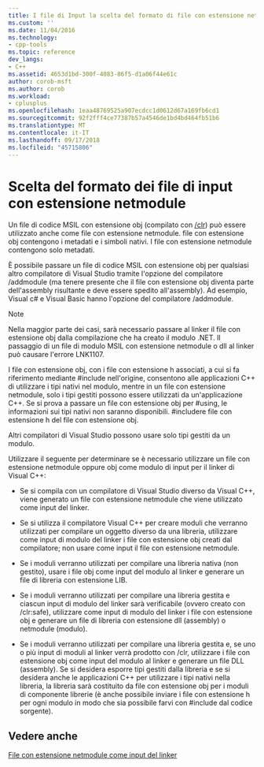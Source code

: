 ```yaml
---
title: I file di Input la scelta del formato di file con estensione netmodule | Microsoft Docs
ms.custom: ''
ms.date: 11/04/2016
ms.technology:
- cpp-tools
ms.topic: reference
dev_langs:
- C++
ms.assetid: 4653d1bd-300f-4083-86f5-d1a06f44e61c
author: corob-msft
ms.author: corob
ms.workload:
- cplusplus
ms.openlocfilehash: 1eaa48769525a907ecdcc1d0612d67a169fb6cd1
ms.sourcegitcommit: 92f2fff4ce77387b57a4546de1bd4bd464fb51b6
ms.translationtype: MT
ms.contentlocale: it-IT
ms.lasthandoff: 09/17/2018
ms.locfileid: "45715806"
---
```

# <a name="choosing-the-format-of-netmodule-input-files"></a>Scelta del formato dei file di input con estensione netmodule

Un file di codice MSIL con estensione obj (compilato con [/clr](../../build/reference/clr-common-language-runtime-compilation.md)) può essere utilizzato anche come file con estensione netmodule.  file con estensione obj contengono i metadati e i simboli nativi.  I file con estensione netmodule contengono solo metadati.

È possibile passare un file di codice MSIL con estensione obj per qualsiasi altro compilatore di Visual Studio tramite l'opzione del compilatore /addmodule (ma tenere presente che il file con estensione obj diventa parte dell'assembly risultante e deve essere spedito all'assembly).  Ad esempio, Visual c# e Visual Basic hanno l'opzione del compilatore /addmodule.

> [!NOTE]
>  Nella maggior parte dei casi, sarà necessario passare al linker il file con estensione obj dalla compilazione che ha creato il modulo .NET.  Il passaggio di un file di modulo MSIL con estensione netmodule o dll al linker può causare l'errore LNK1107.

I file con estensione obj, con i file con estensione h associati, a cui si fa riferimento mediante #include nell'origine, consentono alle applicazioni C++ di utilizzare i tipi nativi nel modulo, mentre in un file con estensione netmodule, solo i tipi gestiti possono essere utilizzati da un'applicazione C++.  Se si prova a passare un file con estensione obj per #using, le informazioni sui tipi nativi non saranno disponibili. #includere file con estensione h del file con estensione obj.

Altri compilatori di Visual Studio possono usare solo tipi gestiti da un modulo.

Utilizzare il seguente per determinare se è necessario utilizzare un file con estensione netmodule oppure obj come modulo di input per il linker di Visual C++:

- Se si compila con un compilatore di Visual Studio diverso da Visual C++, viene generato un file con estensione netmodule che viene utilizzato come input del linker.

- Se si utilizza il compilatore Visual C++ per creare moduli che verranno utilizzati per compilare un oggetto diverso da una libreria, utilizzare come input di modulo del linker i file con estensione obj creati dal compilatore; non usare come input il file con estensione netmodule.

- Se i moduli verranno utilizzati per compilare una libreria nativa (non gestito), usare i file obj come input del modulo al linker e generare un file di libreria con estensione LIB.

- Se i moduli verranno utilizzati per compilare una libreria gestita e ciascun input di modulo del linker sarà verificabile (ovvero creato con /clr:safe), utilizzare come input di modulo del linker i file con estensione obj e generare un file di libreria con estensione dll (assembly) o netmodule (modulo).

- Se i moduli verranno utilizzati per compilare una libreria gestita e, se uno o più input di moduli al linker verrà prodotto con /clr, utilizzare i file con estensione obj come input del modulo al linker e generare un file DLL (assembly).  Se si desidera esporre tipi gestiti dalla libreria e se si desidera anche le applicazioni C++ per utilizzare i tipi nativi nella libreria, la libreria sarà costituito da file con estensione obj per i moduli di componente librerie (è anche possibile inviare i file con estensione h per ogni modulo in modo che sia possibile farvi con #include dal codice sorgente).

## <a name="see-also"></a>Vedere anche

[File con estensione netmodule come input del linker](../../build/reference/netmodule-files-as-linker-input.md)